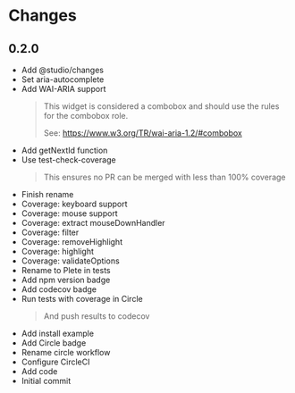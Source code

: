 # Changes

## 0.2.0

- Add @studio/changes
- Set aria-autocomplete
- Add WAI-ARIA support
    >
    > This widget is considered a combobox and should use the rules for the
    > combobox role.
    >
    > See: https://www.w3.org/TR/wai-aria-1.2/#combobox
    >
- Add getNextId function
- Use test-check-coverage
    >
    > This ensures no PR can be merged with less than 100% coverage
    >
- Finish rename
- Coverage: keyboard support
- Coverage: mouse support
- Coverage: extract mouseDownHandler
- Coverage: filter
- Coverage: removeHighlight
- Coverage: highlight
- Coverage: validateOptions
- Rename to Plete in tests
- Add npm version badge
- Add codecov badge
- Run tests with coverage in Circle
    >
    > And push results to codecov
    >
- Add install example
- Add Circle badge
- Rename circle workflow
- Configure CircleCI
- Add code
- Initial commit
